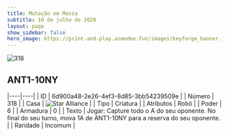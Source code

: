 ```yaml
---
title: Mutação em Massa
subtitle: 10 de julho de 2020
layout: page
show_sidebar: false
hero_image: https://print-and-play.asmodee.fun/images/keyforge_banner.jpg
---
```


![318](https://cdn.keyforgegame.com/media/card_front/pt/479_318_XGC32XH5838W_pt.png)

## ANT1-10NY

|----|----|
| ID | 6d900a48-2e26-4ef3-8d85-3bb54239509e |
| Número | 318 |
| Casa | ![Star Alliance](https://archonarcana.com/images/thumb/7/7d/Star_Alliance.png/22px-Star_Alliance.png "Aliança Estelar") |
| Tipo | Criatura |
| Atributos | Robô |
| Poder | 6 |
| Armadura | 0 |
| Texto | Jogar: Capture todo o A do seu oponente.  No final do seu turno, mova 1A de ANT1-10NY para a reserva do seu oponente. |
| Raridade | Incomum |
